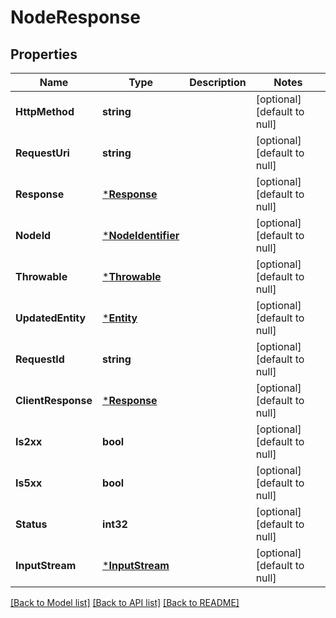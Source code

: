 # NodeResponse

## Properties
Name | Type | Description | Notes
------------ | ------------- | ------------- | -------------
**HttpMethod** | **string** |  | [optional] [default to null]
**RequestUri** | **string** |  | [optional] [default to null]
**Response** | [***Response**](Response.md) |  | [optional] [default to null]
**NodeId** | [***NodeIdentifier**](NodeIdentifier.md) |  | [optional] [default to null]
**Throwable** | [***Throwable**](Throwable.md) |  | [optional] [default to null]
**UpdatedEntity** | [***Entity**](Entity.md) |  | [optional] [default to null]
**RequestId** | **string** |  | [optional] [default to null]
**ClientResponse** | [***Response**](Response.md) |  | [optional] [default to null]
**Is2xx** | **bool** |  | [optional] [default to null]
**Is5xx** | **bool** |  | [optional] [default to null]
**Status** | **int32** |  | [optional] [default to null]
**InputStream** | [***InputStream**](InputStream.md) |  | [optional] [default to null]

[[Back to Model list]](../README.md#documentation-for-models) [[Back to API list]](../README.md#documentation-for-api-endpoints) [[Back to README]](../README.md)


